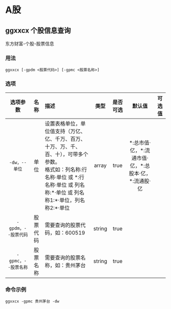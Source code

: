 # A股

## ggxxcx 个股信息查询

东方财富-个股-股票信息

### 用法

`ggxxcx [-gpdm <股票代码>] [-gpmc <股票名称>]`

### 选项

|      选项参数       |   名称   | 描述                                                                                                                                                                                           |  类型  | 是否可选 |                          默认值                          | 可选值 |
| :-----------------: | :------: | :--------------------------------------------------------------------------------------------------------------------------------------------------------------------------------------------- | :----: | :------: | :------------------------------------------------------: | :----: |
|    `-dw，--单位`    |   单位   | 设置表格单位，单位值支持（万亿、亿、千万、百万、十万、万、千、百、十），可带多个参数。<br/> 格式如：列名称:行名称·单位 或 \*:行名称·单位 或 列名称:\*·单位 或 列名称1:\*·单位，列名称2:\*·单位 | array  |   true   | \*:总市值·亿，\*:流通市值·亿，\*:总股本·亿，\*:流通股·亿 |        |
| `-gpdm，--股票代码` | 股票代码 | 需要查询的股票代码，如：600519                                                                                                                                                                 | string |   true   |                                                          |        |
| `-gpmc，--股票名称` | 股票名称 | 需要查询的股票名称，如：贵州茅台                                                                                                                                                               | string |   true   |                                                          |        |

### 命令示例

`ggxxcx -gpmc 贵州茅台 -dw`
<IStockShellDemo cmd='ggxxcx -gpmc 贵州茅台 -dw' :domains='[{"viewName":"A股","name":"ag"}]' :height='480'/>
